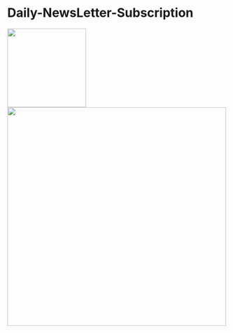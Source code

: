 # Daily-NewsLetter-Subscription

<img height="180em" src="https://github-readme-stats.vercel.app/api?username=eminent02&show_icons=true&hide_border=true&&count_private=true&include_all_commits=true" />
<img height="500em" src="https://github-readme-stats.vercel.app/api/top-langs/?username=eminent02&langs_count=5&theme=tokyonight" />
